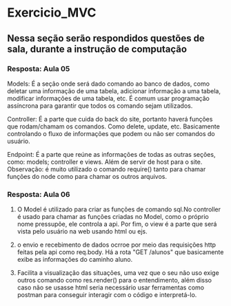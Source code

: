 # Exercicio_MVC

## Nessa seção serão respondidos questões de sala, durante a instrução de computação

### Resposta: Aula 05

Models: É a seção onde será dado comando ao banco de dados, como deletar uma informação de uma tabela, adicionar informação a uma tabela, modificar informações de uma tabela, etc. É comum usar programação assíncrona para garantir que todos os comando sejam utilizados.

Controller: É a parte que cuida do back do site, portanto haverá funções que rodam/chamam os comandos. Como delete, update, etc. Basicamente controlando o fluxo de informações que podem ou não ser comandos do usuário.

Endpoint: É a parte que reúne as informações de todas as outras seções, como: models; controller e views. Além de servir de host para o site. Observação: é muito utilizado o comando require() tanto para chamar funções do node como para chamar os outros arquivos.


### Resposta: Aula 06

1. O Model é utilizado para criar as funções de comando sql.No controller é usado para chamar as funções criadas no Model, como o próprio nome pressupõe, ele controla a api. Por fim, o view é a parte que será vista pelo usuário na web usando html ou ejs.

2. o envio e recebimento de dados ocrroe por meio das requisições http feitas pela api como req.body. Há a rota "GET /alunos" que basicamente exibe as informações do caminho aluno.

3. Facilita a visualização das situações, uma vez que o seu não uso exige outros comando como res.render() para o entendimento, além disso caso não se usasse html seria necessário usar ferramentas como postman para conseguir interagir com o código e interpretá-lo.